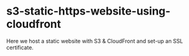 # s3-static-https-website-using-cloudfront
Here we host a static website with S3 &amp; CloudFront and set-up an SSL certificate.

